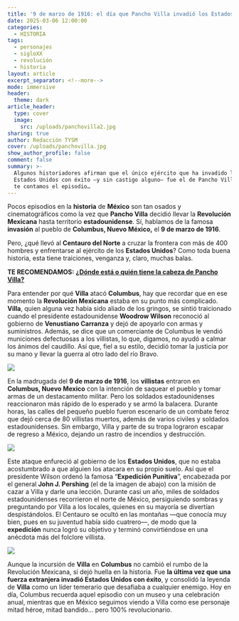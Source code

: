 ```yaml
---
title: '9 de marzo de 1916: el día que Pancho Villa invadió los Estados Unidos'
date: 2025-03-06 12:00:00
categories:
  - HISTORIA
tags:
  - personajes
  - sigloXX
  - revolución
  - historia
layout: article
excerpt_separator: <!--more-->
mode: immersive
header:
  theme: dark
article_header:
  type: cover
  image:
    src: /uploads/panchovilla2.jpg
sharing: true
author: Redacción TYSM
cover: /uploads/panchovilla.jpg
show_author_profile: false
comment: false
summary: >-
  Algunos historiadores afirman que el único ejército que ha invadido los
  Estados Unidos con éxito —y sin castigo alguno— fue el de Pancho Villa. Aquí
  te contamos el episodio…
---
```

Pocos episodios en la **historia** de **México** son tan osados y cinematográficos como la vez que **Pancho Villa** decidió llevar la **Revolución Mexicana** hasta territorio **estadounidense**. Sí, hablamos de la famosa **invasión** al pueblo de **Columbus, Nuevo México,** el **9 de marzo de 1916**.

Pero, ¿qué llevó al **Centauro del Norte** a cruzar la frontera con más de 400 hombres y enfrentarse al ejército de los **Estados Unidos**? Como toda buena historia, esta tiene traiciones, venganza y, claro, muchas balas.

**TE RECOMENDAMOS:** [**¿Dónde está o quién tiene la cabeza de Pancho Villa?**](https://blog.tonoysumariachi.com/historia/2022/07/01/donde-esta-o-quien-tiene-la-cabeza-de-pancho-villa.html)

Para entender por qué **Villa** atacó **Columbus**, hay que recordar que en ese momento la **Revolución Mexicana** estaba en su punto más complicado. **Villa**, quien alguna vez había sido aliado de los gringos, se sintió traicionado cuando el presidente estadounidense **Woodrow Wilson** reconoció al gobierno de **Venustiano Carranza** y dejó de apoyarlo con armas y suministros. Además, se dice que un comerciante de Columbus le vendió municiones defectuosas a los villistas, lo que, digamos, no ayudó a calmar los ánimos del caudillo. Así que, fiel a su estilo, decidió tomar la justicia por su mano y llevar la guerra al otro lado del río Bravo.

![](https://upload.wikimedia.org/wikipedia/commons/thumb/9/95/Pancho_Villa_bandolier.jpg/1024px-Pancho_Villa_bandolier.jpg)

En la madrugada del **9 de marzo de 1916**, los **villistas** entraron en **Columbus, Nuevo Mexico** con la intención de saquear el pueblo y tomar armas de un destacamento militar. Pero los soldados estadounidenses reaccionaron más rápido de lo esperado y se armó la balacera. Durante horas, las calles del pequeño pueblo fueron escenario de un combate feroz que dejó cerca de 80 villistas muertos, además de varios civiles y soldados estadounidenses. Sin embargo, Villa y parte de su tropa lograron escapar de regreso a México, dejando un rastro de incendios y destrucción.

![](https://upload.wikimedia.org/wikipedia/commons/d/d7/Columbus.jpg)

Este ataque enfureció al gobierno de los **Estados Unidos**, que no estaba acostumbrado a que alguien los atacara en su propio suelo. Así que el presidente Wilson ordenó la famosa “**Expedición Punitiva**”, encabezada por el general **John J. Pershing** (el de la imagen de abajo) con la misión de cazar a Villa y darle una lección. Durante casi un año, miles de soldados estadounidenses recorrieron el norte de México, persiguiendo sombras y preguntando por Villa a los locales, quienes en su mayoría se divertían despistándolos. El Centauro se ocultó en las montañas —que conocía muy bien, pues en su juventud había sido cuatrero—, de modo que la **expedición** nunca logró su objetivo y terminó convirtiéndose en una anécdota más del folclore villista.

![](https://upload.wikimedia.org/wikipedia/commons/thumb/e/e9/General_John_Joseph_Pershing_head_on_shoulders.jpg/641px-General_John_Joseph_Pershing_head_on_shoulders.jpg)

Aunque la incursión de **Villa** en **Columbus** no cambió el rumbo de la Revolución Mexicana, sí dejó huella en la historia. Fue **la última vez que una fuerza extranjera invadió Estados Unidos con éxito**, y consolidó la leyenda de **Villa** como un líder temerario que desafiaba a cualquier enemigo. Hoy en día, Columbus recuerda aquel episodio con un museo y una celebración anual, mientras que en México seguimos viendo a Villa como ese personaje mitad héroe, mitad bandido… pero 100% revolucionario.